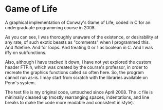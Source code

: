 # Game of Life

A graphical implementation of Conway's Game of Life, coded in C for an undergraduate programming course in 2008.

As you can see, I was thoroughly unaware of the existence, or desirability at any rate, of such exotic beasts as "comments" when I programmed this. And #define. And for loops. And treating 0 or 1 as boolean in C. And I was iffy on subfunctions.

Also, although I have tracked it down, I have not yet explored the custom header FTP.h, which was created by the course's professor, in order to recreate the graphics functions called so often here. So, the program cannot run as-is. I may start from scratch with the libraries available on Penn's system.

The text file is my original code, untouched since April 2008. The .c file is minimally cleaned up (mostly rearranging spaces, indentations, and line breaks to make the code more readable and consistent in style).
